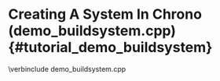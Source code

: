 Creating A System In Chrono (demo_buildsystem.cpp) {#tutorial_demo_buildsystem}
==========================

\verbinclude demo_buildsystem.cpp